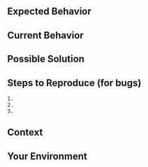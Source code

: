 <!--- Thank you for taking the time to file an Issue -->

<!--- Before submitting please check to see if this issue was already reported -->

<!--- Provide a general summary of the issue in the Title above -->

## Expected Behavior

<!--- If you're describing a bug, tell us what should happen -->

<!--- If you're suggesting a package change/improvement, tell us how it should work -->

<!--- If you're suggesting a contract or protocol change/improvement, visit our ZEIPs repo -->

## Current Behavior

<!--- If describing a bug, tell us what happens instead of the expected behavior -->

<!--- If suggesting a change/improvement, explain the difference from current behavior -->

## Possible Solution

<!--- Not obligatory, but suggest a fix/reason for the bug, -->

<!--- or ideas how to implement the addition or change -->

## Steps to Reproduce (for bugs)

<!--- Provide a link to a live example, or an unambiguous set of steps to -->

<!--- reproduce this bug. Include code to reproduce, if relevant -->

```
1.
2.
3.
```

## Context

<!--- How has this issue affected you? What are you trying to accomplish? -->

<!--- Providing context helps us come up with a solution that is most useful in the real world -->

## Your Environment

<!--- Include as many relevant details about the environment you experienced the bug in -->
